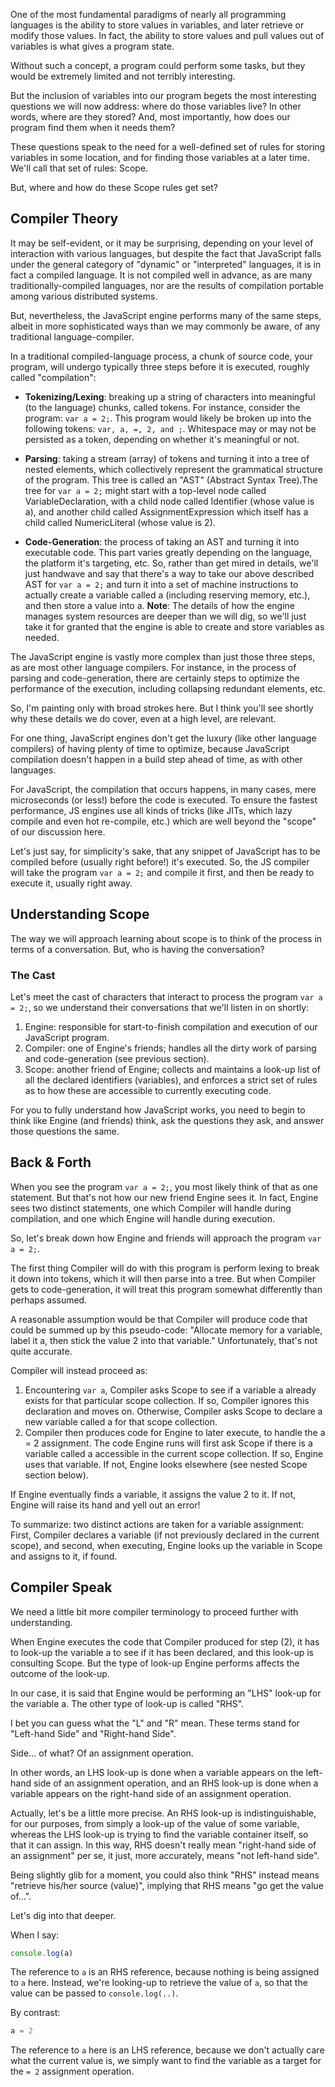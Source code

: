 One of the most fundamental paradigms of nearly all programming languages is the ability to store values in variables, and later retrieve or modify those values. In fact, the ability to store values and pull values out of variables is what gives a program state.

Without such a concept, a program could perform some tasks, but they would be extremely limited and not terribly interesting.

But the inclusion of variables into our program begets the most interesting questions we will now address: where do those variables live? In other words, where are they stored? And, most importantly, how does our program find them when it needs them?

These questions speak to the need for a well-defined set of rules for storing variables in some location, and for finding those variables at a later time. We'll call that set of rules: Scope.

But, where and how do these Scope rules get set?

## Compiler Theory

It may be self-evident, or it may be surprising, depending on your level of interaction with various languages, but despite the fact that JavaScript falls under the general category of "dynamic" or "interpreted" languages, it is in fact a compiled language. It is not compiled well in advance, as are many traditionally-compiled languages, nor are the results of compilation portable among various distributed systems.

But, nevertheless, the JavaScript engine performs many of the same steps, albeit in more sophisticated ways than we may commonly be aware, of any traditional language-compiler.

In a traditional compiled-language process, a chunk of source code, your program, will undergo typically three steps before it is executed, roughly called "compilation":

- **Tokenizing/Lexing**: breaking up a string of characters into meaningful (to the language) chunks, called tokens. For instance, consider the program: `var a = 2;`. This program would likely be broken up into the following tokens: `var, a, =, 2, and ;`. Whitespace may or may not be persisted as a token, depending on whether it's meaningful or not.

- **Parsing**: taking a stream (array) of tokens and turning it into a tree of nested elements, which collectively represent the grammatical structure of the program. This tree is called an "AST" (Abstract Syntax Tree).The tree for `var a = 2;` might start with a top-level node called VariableDeclaration, with a child node called Identifier (whose value is a), and another child called AssignmentExpression which itself has a child called NumericLiteral (whose value is 2).
- **Code-Generation**: the process of taking an AST and turning it into executable code. This part varies greatly depending on the language, the platform it's targeting, etc. So, rather than get mired in details, we'll just handwave and say that there's a way to take our above described AST for `var a = 2;` and turn it into a set of machine instructions to actually create a variable called a (including reserving memory, etc.), and then store a value into a. **Note**: The details of how the engine manages system resources are deeper than we will dig, so we'll just take it for granted that the engine is able to create and store variables as needed.

The JavaScript engine is vastly more complex than just those three steps, as are most other language compilers. For instance, in the process of parsing and code-generation, there are certainly steps to optimize the performance of the execution, including collapsing redundant elements, etc.

So, I'm painting only with broad strokes here. But I think you'll see shortly why these details we do cover, even at a high level, are relevant.

For one thing, JavaScript engines don't get the luxury (like other language compilers) of having plenty of time to optimize, because JavaScript compilation doesn't happen in a build step ahead of time, as with other languages.

For JavaScript, the compilation that occurs happens, in many cases, mere microseconds (or less!) before the code is executed. To ensure the fastest performance, JS engines use all kinds of tricks (like JITs, which lazy compile and even hot re-compile, etc.) which are well beyond the "scope" of our discussion here.

Let's just say, for simplicity's sake, that any snippet of JavaScript has to be compiled before (usually right before!) it's executed. So, the JS compiler will take the program `var a = 2;` and compile it first, and then be ready to execute it, usually right away.

## Understanding Scope

The way we will approach learning about scope is to think of the process in terms of a conversation. But, who is having the conversation?

### The Cast

Let's meet the cast of characters that interact to process the program `var a = 2;`, so we understand their conversations that we'll listen in on shortly:

1. Engine: responsible for start-to-finish compilation and execution of our JavaScript program.
2. Compiler: one of Engine's friends; handles all the dirty work of parsing and code-generation (see previous section).
3. Scope: another friend of Engine; collects and maintains a look-up list of all the declared identifiers (variables), and enforces a strict set of rules as to how these are accessible to currently executing code.

For you to fully understand how JavaScript works, you need to begin to think like Engine (and friends) think, ask the questions they ask, and answer those questions the same.

## Back & Forth

When you see the program `var a = 2;`, you most likely think of that as one statement. But that's not how our new friend Engine sees it. In fact, Engine sees two distinct statements, one which Compiler will handle during compilation, and one which Engine will handle during execution.

So, let's break down how Engine and friends will approach the program `var a = 2;`.

The first thing Compiler will do with this program is perform lexing to break it down into tokens, which it will then parse into a tree. But when Compiler gets to code-generation, it will treat this program somewhat differently than perhaps assumed.

A reasonable assumption would be that Compiler will produce code that could be summed up by this pseudo-code: "Allocate memory for a variable, label it a, then stick the value 2 into that variable." Unfortunately, that's not quite accurate.

Compiler will instead proceed as:

1. Encountering `var a`, Compiler asks Scope to see if a variable a already exists for that particular scope collection. If so, Compiler ignores this declaration and moves on. Otherwise, Compiler asks Scope to declare a new variable called a for that scope collection.
2. Compiler then produces code for Engine to later execute, to handle the a = 2 assignment. The code Engine runs will first ask Scope if there is a variable called a accessible in the current scope collection. If so, Engine uses that variable. If not, Engine looks elsewhere (see nested Scope section below).

If Engine eventually finds a variable, it assigns the value 2 to it. If not, Engine will raise its hand and yell out an error!

To summarize: two distinct actions are taken for a variable assignment: First, Compiler declares a variable (if not previously declared in the current scope), and second, when executing, Engine looks up the variable in Scope and assigns to it, if found.

## Compiler Speak

We need a little bit more compiler terminology to proceed further with understanding.

When Engine executes the code that Compiler produced for step (2), it has to look-up the variable a to see if it has been declared, and this look-up is consulting Scope. But the type of look-up Engine performs affects the outcome of the look-up.

In our case, it is said that Engine would be performing an "LHS" look-up for the variable a. The other type of look-up is called "RHS".

I bet you can guess what the "L" and "R" mean. These terms stand for "Left-hand Side" and "Right-hand Side".

Side... of what? Of an assignment operation.

In other words, an LHS look-up is done when a variable appears on the left-hand side of an assignment operation, and an RHS look-up is done when a variable appears on the right-hand side of an assignment operation.

Actually, let's be a little more precise. An RHS look-up is indistinguishable, for our purposes, from simply a look-up of the value of some variable, whereas the LHS look-up is trying to find the variable container itself, so that it can assign. In this way, RHS doesn't really mean "right-hand side of an assignment" per se, it just, more accurately, means "not left-hand side".

Being slightly glib for a moment, you could also think "RHS" instead means "retrieve his/her source (value)", implying that RHS means "go get the value of...".

Let's dig into that deeper.

When I say:

```ts
console.log(a)
```

The reference to `a` is an RHS reference, because nothing is being assigned to `a` here. Instead, we're looking-up to retrieve the value of `a`, so that the value can be passed to `console.log(..)`.

By contrast:

```js
a = 2
```

The reference to `a` here is an LHS reference, because we don't actually care what the current value is, we simply want to find the variable as a target for the `= 2` assignment operation.
